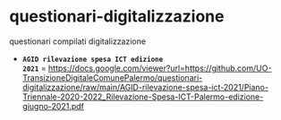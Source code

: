 # questionari-digitalizzazione

questionari compilati digitalizzazione

- <code>**AGID rilevazione spesa ICT edizione 2021**</code> = https://docs.google.com/viewer?url=https://github.com/UO-TransizioneDigitaleComunePalermo/questionari-digitalizzazione/raw/main/AGID-rilevazione-spesa-ict-2021/Piano-Triennale-2020-2022_Rilevazione-Spesa-ICT-Palermo-edizione-giugno-2021.pdf
